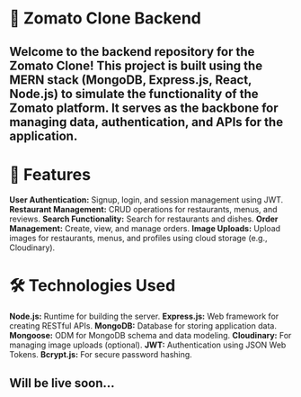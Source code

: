 # 🍴 Zomato Clone Backend

## Welcome to the backend repository for the Zomato Clone! This project is built using the MERN stack (MongoDB, Express.js, React, Node.js) to simulate the functionality of the Zomato platform. It serves as the backbone for managing data, authentication, and APIs for the application.

# 🚀 Features
**User Authentication:** Signup, login, and session management using JWT.
**Restaurant Management:** CRUD operations for restaurants, menus, and reviews.
**Search Functionality:** Search for restaurants and dishes.
**Order Management:** Create, view, and manage orders.
**Image Uploads:** Upload images for restaurants, menus, and profiles using cloud storage (e.g., Cloudinary).

# 🛠️ Technologies Used
**Node.js:** Runtime for building the server.
**Express.js:** Web framework for creating RESTful APIs.
**MongoDB:** Database for storing application data.
**Mongoose:** ODM for MongoDB schema and data modeling.
**Cloudinary:** For managing image uploads (optional).
**JWT:** Authentication using JSON Web Tokens.
**Bcrypt.js:** For secure password hashing.

## Will be live soon...


